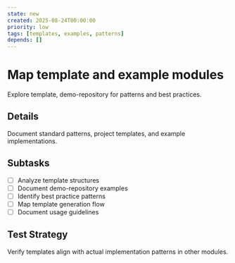 ```yaml
---
state: new
created: 2025-08-24T00:00:00
priority: low
tags: [templates, examples, patterns]
depends: []
---
```


# Map template and example modules

Explore template, demo-repository for patterns and best practices.

## Details

Document standard patterns, project templates, and example implementations.

## Subtasks

- [ ] Analyze template structures
- [ ] Document demo-repository examples
- [ ] Identify best practice patterns
- [ ] Map template generation flow
- [ ] Document usage guidelines

## Test Strategy

Verify templates align with actual implementation patterns in other modules.